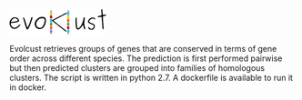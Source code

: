 ![Logo](https://github.com/Gabaldonlab/EvolClust/blob/master/raw/evolclust_logo.small.png)

Evolcust retrieves groups of genes that are conserved in terms of gene order across different species. The prediction is first performed pairwise but then predicted clusters are grouped into families of homologous clusters.
The script is written in python 2.7. A dockerfile is available to run it in docker.
